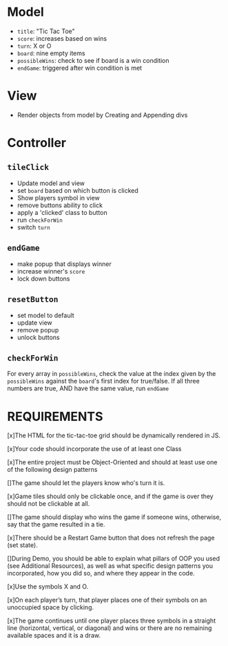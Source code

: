 # Model
- `title`: "Tic Tac Toe"
- `score`: increases based on wins
- `turn`: X or O
- `board`: nine empty items
- `possibleWins`: check to see if board is a win condition
- `endGame`: triggered after win condition is met
# View
- Render objects from model by Creating and Appending divs

# Controller
## `tileClick`
- Update model and view 
- set `board` based on which button is clicked
- Show players symbol in view
- remove buttons ability to click
- apply a 'clicked' class to button
- run `checkForWin`
- switch `turn`
## `endGame`
- make popup that displays winner
- increase winner's `score`
- lock down buttons
## `resetButton`
- set model to default
- update view
- remove popup
- unlock buttons
## `checkForWin`

For every array in `possibleWins`, check the value at the index given by the `possibleWins` against the `board`'s first index for true/false. If all three numbers are true, AND have the same value, run `endGame`

# REQUIREMENTS

[x]The HTML for the tic-tac-toe grid should be dynamically rendered in JS.

[x]Your code should incorporate the use of at least one Class

[x]The entire project must be Object-Oriented and should at least use one of the following design patterns 

[]The game should let the players know who's turn it is.

[x]Game tiles should only be clickable once, and if the game is over they should not be clickable at all.

[]The game should display who wins the game if someone wins, otherwise, say that the game resulted in a tie.

[x]There should be a Restart Game button that does not refresh the page (set state).

[]During Demo, you should be able to explain what pillars of OOP you used (see Additional Resources), as well as what specific design patterns you incorporated, how you did so, and where they appear in the code.

[x]Use the symbols X and O.

[x]On each player’s turn, that player places one of their symbols on an unoccupied space by clicking.

[x]The game continues until one player places three symbols in a straight line (horizontal, vertical, or diagonal) and wins or there are no remaining available spaces and it is a draw.
